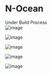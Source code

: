 # N-Ocean
Under Build Process
<br>
![image](https://user-images.githubusercontent.com/73299058/192652949-7ae613be-46a8-4ce6-b42b-6e11685829d2.png)

![image](https://user-images.githubusercontent.com/73299058/192652988-3618dfe4-93ec-4ab4-a923-96779dd18d4d.png)

![image](https://user-images.githubusercontent.com/73299058/192653087-e49326e8-c9e5-41b3-945a-bc932bb89480.png)

![image](https://user-images.githubusercontent.com/73299058/192653154-401925ce-cdee-4d2b-bc17-bfa60e64f73d.png)

![image](https://user-images.githubusercontent.com/73299058/192653203-a65a7583-e7fe-445c-beb1-71bff368590a.png)
